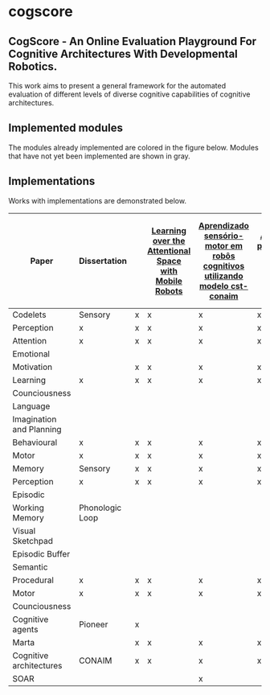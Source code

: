 # cogscore

## CogScore - An Online Evaluation Playground For Cognitive Architectures With Developmental Robotics.

This work aims to present a general framework for the automated evaluation of different levels of diverse cognitive capabilities of cognitive architectures.

## Implemented modules

The modules already implemented are colored in the figure below. Modules that have not yet been implemented are shown in gray.

## Implementations

Works with implementations are demonstrated below.

| Paper                    | Dissertation    |   | [Learning over the Attentional Space with Mobile Robots](https://doi.org/10.1109/ICDL-EpiRob48136.2020.9278119) | [Aprendizado sensório-motor em robôs cognitivos utilizando modelo cst-conaim](https://repositorio.unesp.br/bitstreams/7f3b8f71-3e30-4c7d-a0a9-f044e28a132d/download) | [Aprendizado procedimental e sensório-motor em robôs cognitivos](https://doi.org/10.5753/wtdr_ctdr.2022.227371) | [Incremental procedural and sensorimotor learning in cognitive humanoid robots](https://doi.org/10.48550/arXiv.2305.00597) | [Piagetian Experiments to DevRobotics](https://doi.org/10.1016/j.cogsys.2023.101170) | [A Procedural Constructive Learning Mechanism with Deep Reinforcement Learning for Cognitive Agents](https://doi.org/10.1007/s10846-024-02064-9) | Drives & Impulses |
| ------------------------ | --------------- | - | --------------------------------------------------------------------------------------------------------------- | -------------------------------------------------------------------------------------------------------------------------------------------------------------------- | --------------------------------------------------------------------------------------------------------------- | -------------------------------------------------------------------------------------------------------------------------- | ------------------------------------------------------------------------------------ | ------------------------------------------------------------------------------------------------------------------------------------------------ | ----------------- |
| Codelets                 | Sensory         | x | x                                                                                                               | x                                                                                                                                                                    | x                                                                                                               | x                                                                                                                          | x                                                                                    | x                                                                                                                                                |
| Perception               | x               | x | x                                                                                                               | x                                                                                                                                                                    | x                                                                                                               | x                                                                                                                          | x                                                                                    |
| Attention                | x               | x | x                                                                                                               | x                                                                                                                                                                    | x                                                                                                               | x                                                                                                                          | x                                                                                    |
| Emotional                |                 |   |                                                                                                                 |                                                                                                                                                                      |                                                                                                                 |                                                                                                                            |                                                                                      |
| Motivation               |                 | x | x                                                                                                               | x                                                                                                                                                                    | x                                                                                                               | x                                                                                                                          | x                                                                                    |
| Learning                 | x               | x | x                                                                                                               | x                                                                                                                                                                    | x                                                                                                               | x                                                                                                                          | x                                                                                    |
| Counciousness            |                 |   |                                                                                                                 |                                                                                                                                                                      |                                                                                                                 |                                                                                                                            |                                                                                      |
| Language                 |                 |   |                                                                                                                 |                                                                                                                                                                      |                                                                                                                 |                                                                                                                            |                                                                                      |
| Imagination and Planning |                 |   |                                                                                                                 |                                                                                                                                                                      |                                                                                                                 |                                                                                                                            |                                                                                      |
| Behavioural              | x               | x | x                                                                                                               | x                                                                                                                                                                    | x                                                                                                               | x                                                                                                                          | x                                                                                    |
| Motor                    | x               | x | x                                                                                                               | x                                                                                                                                                                    | x                                                                                                               | x                                                                                                                          | x                                                                                    |
| Memory                   | Sensory         | x | x                                                                                                               | x                                                                                                                                                                    | x                                                                                                               | x                                                                                                                          | x                                                                                    | x                                                                                                                                                |
| Perception               | x               | x | x                                                                                                               | x                                                                                                                                                                    | x                                                                                                               | x                                                                                                                          | x                                                                                    |
| Episodic                 |                 |   |                                                                                                                 |                                                                                                                                                                      |                                                                                                                 |                                                                                                                            |                                                                                      |
| Working Memory           | Phonologic Loop |   |                                                                                                                 |                                                                                                                                                                      |                                                                                                                 |                                                                                                                            |                                                                                      |                                                                                                                                                  |
| Visual Sketchpad         |                 |   |                                                                                                                 |                                                                                                                                                                      |                                                                                                                 |                                                                                                                            |                                                                                      |
| Episodic Buffer          |                 |   |                                                                                                                 |                                                                                                                                                                      |                                                                                                                 |                                                                                                                            |                                                                                      |
| Semantic                 |                 |   |                                                                                                                 |                                                                                                                                                                      |                                                                                                                 |                                                                                                                            |                                                                                      |
| Procedural               | x               | x | x                                                                                                               | x                                                                                                                                                                    | x                                                                                                               | x                                                                                                                          | x                                                                                    |
| Motor                    | x               | x | x                                                                                                               | x                                                                                                                                                                    | x                                                                                                               | x                                                                                                                          | x                                                                                    |
| Counciousness            |                 |   |                                                                                                                 |                                                                                                                                                                      |                                                                                                                 |                                                                                                                            |                                                                                      |
| Cognitive agents         | Pioneer         | x |                                                                                                                 |                                                                                                                                                                      |                                                                                                                 |                                                                                                                            |                                                                                      |                                                                                                                                                  |
| Marta                    |                 | x | x                                                                                                               | x                                                                                                                                                                    | x                                                                                                               | x                                                                                                                          | x                                                                                    |
| Cognitive architectures  | CONAIM          | x | x                                                                                                               | x                                                                                                                                                                    | x                                                                                                               | x                                                                                                                          | x                                                                                    | x                                                                                                                                                |
| SOAR                     |                 |   |                                                                                                                 | x                                                                                                                                                                    |                                                                                                                 |                                                                                                                            |